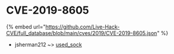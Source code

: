 # CVE-2019-8605
{% embed url="https://github.com/Live-Hack-CVE/full_database/blob/main/cves/2019/CVE-2019-8605.json" %}

* jsherman212 ~> [used_sock](https://www.alice-snow.ru/2019/database/cve-2019-8605/used_sock-jsherman212)